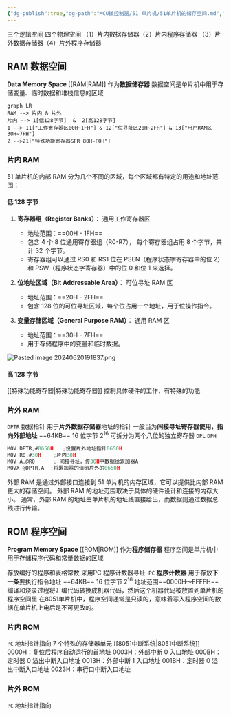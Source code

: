 ```yaml
---
{"dg-publish":true,"dg-path":"MCU微控制器/51 单片机/51单片机的储存空间.md","permalink":"/MCU微控制器/51 单片机/51单片机的储存空间/","dgPassFrontmatter":true,"noteIcon":"","created":"2024-06-09T20:56:02.560+08:00","updated":"2024-08-15T22:30:37.177+08:00"}
---
```


三个逻辑空间
四个物理空间
（1）片内数据存储器（2）片内程序存储器
（3）片外数据存储器（4）片外程序存储器
## RAM 数据空间
**Data Memory Space**    [[RAM\|RAM]] 作为**数据储存器**
数据空间是单片机中用于存储变量、临时数据和堆栈信息的区域

```mermaid
graph LR
RAM --> 片内 & 片外
片内 --> 1[低128字节]  &  2[高128字节]
1 --> 11["工作寄存器区00H~1FH"] & 12["位寻址区20H~2FH"] & 13["用户RAM区30H~7FH"]
2 -->21["特殊功能寄存器SFR 80H~F0H"]
```

### 片内 RAM 
51 单片机的内部 RAM 分为几个不同的区域，每个区域都有特定的用途和地址范围：
#### 低 128 字节
1. **寄存器组（Register Banks）**：
	通用工作寄存器区
   - 地址范围：==00H - 1FH==
   - 包含 4 个 8 位通用寄存器组（R0-R7），
	每个寄存器组占用 8 个字节，共计 32 个字节。
   - 寄存器组可以通过 RS0 和 RS1 位在 PSEN（程序状态字寄存器中的位 2）和 PSW（程序状态字寄存器）中的位 0 和位 1 来选择。

2. **位地址区域（Bit Addressable Area）**：
	可位寻址 RAM 区
   - 地址范围：==20H - 2FH==
   - 包含 128 位的可位寻址区域，每个位占用一个地址，用于位操作指令。

3. **变量存储区域（General Purpose RAM）**：
	通用 RAM 区
   - 地址范围：==30H - 7FH==
   - 用于存储程序中的变量和临时数据。

![Pasted image 20240620191837.png](/img/user/%E5%8A%9F%E8%83%BD%E6%80%A7%E6%96%87%E4%BB%B6%E5%A4%B9/%E8%BD%BD%E5%85%A5%E7%9A%84%E5%AA%92%E4%BD%93%E8%B5%84%E6%BA%90/Pasted%20image%2020240620191837.png)

#### 高 128 字节
[[特殊功能寄存器\|特殊功能寄存器]]
控制具体硬件的工作，有特殊的功能

### 片外 RAM
` DPTR ` 数据指针
	用于**片外数据存储器**地址的指针
	一般当为**间接寻址寄存器使用，指向外部地址**
	==64KB==   16 位字节   $2^{16}$
	可拆分为两个八位的独立寄存器 `DPL`  `DPH`

```C
MOV DPTR,#0650H   ;设置片外地址指针0650H
MOV R0,#30H    ;片内30H
MOV A,@R0      ; 间接寻址，传30H中数据给累加器A
MOVX @DPTR,A  ;将累加器的值给片外的0650H
```

外部 RAM 是通过外部接口连接到 51 单片机的内存区域，它可以提供比内部 RAM 更大的存储空间。
外部 RAM 的地址范围取决于具体的硬件设计和连接的内存大小。
通常，外部 RAM 的地址由单片机的地址线直接给出，而数据则通过数据总线进行传输。
## ROM  程序空间
**Program Memory Space**    [[ROM\|ROM]] 作为**程序储存器**
程序空间是单片机中用于存储程序代码和常量数据的区域

存放编好的程序和表格常数,采用PC 程序计数器寻址
 ` PC ` **程序计数器**
	用于存放**下一条**要执行指令地址
	==64KB==   16 位字节   $2^{16}$
	地址范围==0000H～FFFFH==
   
编译和烧录过程将汇编代码转换成机器代码，然后这个机器代码被放置到单片机的程序空间里
在8051单片机中，程序空间通常是只读的，意味着写入程序空间的数据在单片机上电后是不可更改的。
### 片内 ROM  
` PC ` 地址指针指向
7 个特殊的存储器单元   [[8051中断系统\|8051中断系统]]
0000H：复位后程序自动运行的首地址
0003H：外部中断 0 入口地址
000BH：定时器 0 溢出中断入口地址
0013H：外部中断 1 入口地址
001BH：定时器 0 溢出中断入口地址
0023H：串行口中断入口地址
### 片外 ROM  
` PC ` 地址指针指向


